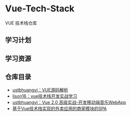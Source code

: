 # Vue-Tech-Stack
VUE 技术栈仓库

## 学习计划

## 学习资源

## 仓库目录

* [ustbhuangyi：VUE源码解析](https://github.com/marlonchiu/vue-analysis-ustbhuangyi)
* [lison16：vue技术栈开发实战学习](https://github.com/marlonchiu/vue-cource-study)
* [ustbhuangyi：Vue 2.0 高级实战-开发移动端音乐WebApp](https://github.com/marlonchiu/vue-music-app)
* [基于Vue技术栈实现的外卖应用的商家模块的SPA](https://github.com/marlonchiu/VueEle)
